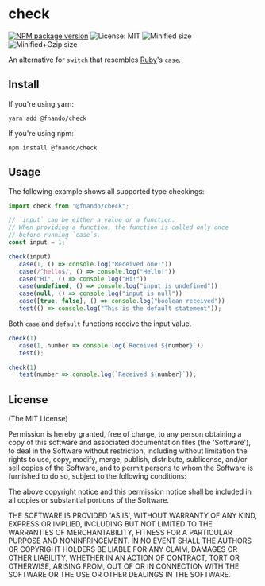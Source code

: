 # check

[![NPM package version](https://img.shields.io/npm/v/@fnando/check.svg)](https://www.npmjs.com/package/@fnando/check)
![License: MIT](https://img.shields.io/npm/l/@fnando/check.svg)
![Minified size](http://img.badgesize.io/fnando/check/master/dist/check.web.js.svg?label=min+size)
![Minified+Gzip size](http://img.badgesize.io/fnando/check/master/dist/check.web.js.svg?compression=gzip&label=min%2Bgzip+size)

An alternative for `switch` that resembles [Ruby](https://ruby-lang.org)'s `case`.

## Install

If you're using yarn:

    yarn add @fnando/check

If you're using npm:

    npm install @fnando/check

## Usage

The following example shows all supported type checkings:

```js
import check from "@fnando/check";

// `input` can be either a value or a function.
// When providing a function, the function is called only once
// before running `case`s.
const input = 1;

check(input)
  .case(1, () => console.log("Received one!"))
  .case(/^hello$/, () => console.log("Hello!"))
  .case("Hi", () => console.log("Hi!"))
  .case(undefined, () => console.log("input is undefined"))
  .case(null, () => console.log("input is null"))
  .case([true, false], () => console.log("boolean received"))
  .test(() => console.log("This is the default statement"));
```

Both `case` and `default` functions receive the input value.

```js
check(1)
  .case(1, number => console.log(`Received ${number}`))
  .test();

check(1)
  .test(number => console.log(`Received ${number}`));
```

## License

(The MIT License)

Permission is hereby granted, free of charge, to any person obtaining
a copy of this software and associated documentation files (the
'Software'), to deal in the Software without restriction, including
without limitation the rights to use, copy, modify, merge, publish,
distribute, sublicense, and/or sell copies of the Software, and to
permit persons to whom the Software is furnished to do so, subject to
the following conditions:

The above copyright notice and this permission notice shall be
included in all copies or substantial portions of the Software.

THE SOFTWARE IS PROVIDED 'AS IS', WITHOUT WARRANTY OF ANY KIND,
EXPRESS OR IMPLIED, INCLUDING BUT NOT LIMITED TO THE WARRANTIES OF
MERCHANTABILITY, FITNESS FOR A PARTICULAR PURPOSE AND NONINFRINGEMENT.
IN NO EVENT SHALL THE AUTHORS OR COPYRIGHT HOLDERS BE LIABLE FOR ANY
CLAIM, DAMAGES OR OTHER LIABILITY, WHETHER IN AN ACTION OF CONTRACT,
TORT OR OTHERWISE, ARISING FROM, OUT OF OR IN CONNECTION WITH THE
SOFTWARE OR THE USE OR OTHER DEALINGS IN THE SOFTWARE.

